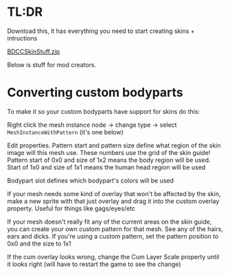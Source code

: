 # TL:DR

Download this, it has everything you need to start creating skins + intructions

[BDCCSkinStuff.zip](https://github.com/Alexofp/BDCC/files/12252933/BDCCSkinStuff.zip)

Below is stuff for mod creators.

# Converting custom bodyparts
To make it so your custom bodyparts have support for skins do this:

Right click the mesh instance node -> change type -> select `MeshInstanceWithPattern`  (it's one below)

Edit properties. Pattern start and pattern size define what region of the skin image will this mesh use. These numbers use the grid of the skin guide! Pattern start of 0x0 and size of 1x2 means the body region will be used. Start of 1x0 and size of 1x1 means the human head region will be used

Bodypart slot defines which bodypart's colors will be used

If your mesh needs some kind of overlay that won't be affected by the skin, make a new sprite with that just overlay and drag it into the custom overlay property. Useful for things like gags/eyes/etc

If your mesh doesn't really fit any of the current areas on the skin guide, you can create your own custom pattern for that mesh. See any of the hairs, ears and dicks. If you're using a custom pattern, set the pattern position to 0x0 and the size to 1x1

If the cum overlay looks wrong, change the Cum Layer Scale property until it looks right (will have to restart the game to see the change)